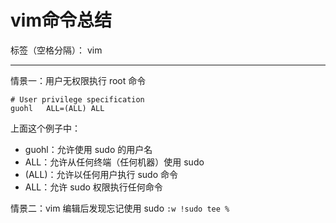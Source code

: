 ﻿# vim命令总结

标签（空格分隔）： vim

---

情景一：用户无权限执行 root 命令

    # User privilege specification
    guohl   ALL=(ALL) ALL

上面这个例子中：

 - guohl：允许使用 sudo 的用户名
 - ALL：允许从任何终端（任何机器）使用 sudo
 - (ALL)：允许以任何用户执行 sudo 命令
 - ALL：允许 sudo 权限执行任何命令
 
情景二：vim 编辑后发现忘记使用 sudo
 `:w !sudo tee %`





